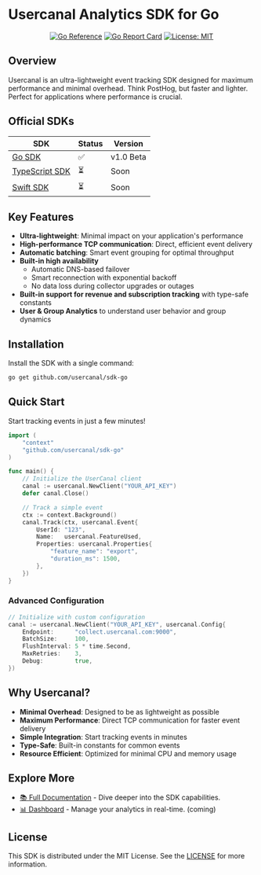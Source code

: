 # Usercanal Analytics SDK for Go

<p align="center">
  <a href="https://pkg.go.dev/github.com/usercanal/sdk-go"><img src="https://pkg.go.dev/badge/github.com/usercanal/sdk-go.svg" alt="Go Reference"></a>
  <a href="https://goreportcard.com/report/github.com/usercanal/sdk-go"><img src="https://goreportcard.com/badge/github.com/usercanal/sdk-go" alt="Go Report Card"></a>
  <a href="https://opensource.org/licenses/MIT"><img src="https://img.shields.io/badge/License-MIT-yellow.svg" alt="License: MIT"></a>
</p>

## Overview

Usercanal is an ultra-lightweight event tracking SDK designed for maximum performance and minimal overhead. Think PostHog, but faster and lighter. Perfect for applications where performance is crucial.

## Official SDKs
| SDK | Status | Version |
|-----|---------|---------|
| [Go SDK](https://github.com/usercanal/sdk-go) | ✅ | v1.0 Beta |
| [TypeScript SDK](https://github.com/usercanal/sdk-ts) | ⏳ | Soon |
| [Swift SDK](https://github.com/usercanal/sdk-swift) | ⏳ | Soon |

## Key Features

- **Ultra-lightweight**: Minimal impact on your application's performance
- **High-performance TCP communication**: Direct, efficient event delivery
- **Automatic batching**: Smart event grouping for optimal throughput
- **Built-in high availability**
  - Automatic DNS-based failover
  - Smart reconnection with exponential backoff
  - No data loss during collector upgrades or outages
- **Built-in support for revenue and subscription tracking** with type-safe constants
- **User & Group Analytics** to understand user behavior and group dynamics

## Installation

Install the SDK with a single command:
```bash
go get github.com/usercanal/sdk-go
```

## Quick Start

Start tracking events in just a few minutes!

```go
import (
    "context"
    "github.com/usercanal/sdk-go"
)

func main() {
    // Initialize the UserCanal client
    canal := usercanal.NewClient("YOUR_API_KEY")
    defer canal.Close()

    // Track a simple event
    ctx := context.Background()
    canal.Track(ctx, usercanal.Event{
        UserId: "123",
        Name:   usercanal.FeatureUsed,
        Properties: usercanal.Properties{
            "feature_name": "export",
            "duration_ms": 1500,
        },
    })
}
```

### Advanced Configuration
```go
// Initialize with custom configuration
canal := usercanal.NewClient("YOUR_API_KEY", usercanal.Config{
    Endpoint:      "collect.usercanal.com:9000",
    BatchSize:     100,
    FlushInterval: 5 * time.Second,
    MaxRetries:    3,
    Debug:         true,
})
```

## Why Usercanal?

- **Minimal Overhead**: Designed to be as lightweight as possible
- **Maximum Performance**: Direct TCP communication for faster event delivery
- **Simple Integration**: Start tracking events in minutes
- **Type-Safe**: Built-in constants for common events
- **Resource Efficient**: Optimized for minimal CPU and memory usage


## Explore More

- [📚 Full Documentation](https://usercanal.com/docs/sdks/go) - Dive deeper into the SDK capabilities.
- [📊 Dashboard](https://app.usercanal.com) - Manage your analytics in real-time. (coming)

## License

This SDK is distributed under the MIT License. See the [LICENSE](LICENSE) for more information.
